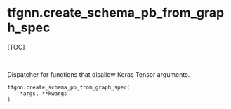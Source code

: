 <!-- lint-g3mark -->

# tfgnn.create_schema_pb_from_graph_spec

[TOC]

<!-- Insert buttons and diff -->

<table class="tfo-notebook-buttons tfo-api nocontent" align="left">

</table>

Dispatcher for functions that disallow Keras Tensor arguments.

<pre class="devsite-click-to-copy prettyprint lang-py tfo-signature-link">
<code>tfgnn.create_schema_pb_from_graph_spec(
    *args, **kwargs
)
</code></pre>

<!-- Placeholder for "Used in" -->

